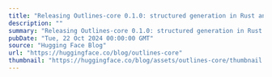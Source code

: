 ```yaml
---
title: "Releasing Outlines-core 0.1.0: structured generation in Rust and Python"
description: ""
summary: "Releasing Outlines-core 0.1.0: structured generation in Rust and Python dottxt and Hugging Face are ..."
pubDate: "Tue, 22 Oct 2024 00:00:00 GMT"
source: "Hugging Face Blog"
url: "https://huggingface.co/blog/outlines-core"
thumbnail: "https://huggingface.co/blog/assets/outlines-core/thumbnail.gif"
---
```


